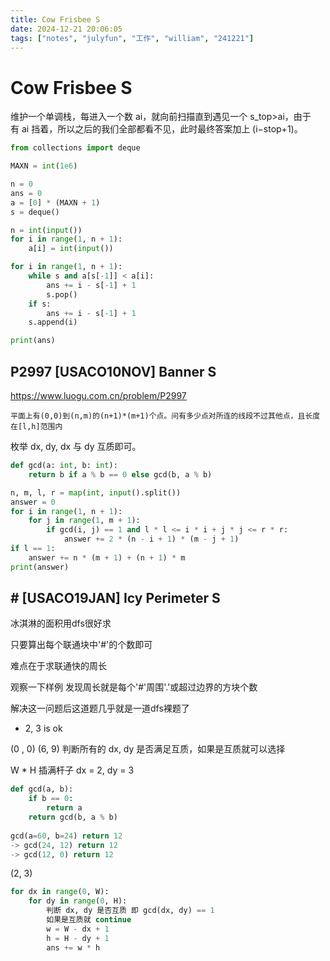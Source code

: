 ```yaml
---
title: Cow Frisbee S
date: 2024-12-21 20:06:05
tags: ["notes", "julyfun", "工作", "william", "241221"]
---
```

# Cow Frisbee S

维护一个单调栈，每进入一个数 ai​，就向前扫描直到遇见一个 s_top​>ai​，由于有 ai​ 挡着，所以之后的我们全部都看不见，此时最终答案加上 (i−stop+1)。

```python
from collections import deque

MAXN = int(1e6)

n = 0
ans = 0
a = [0] * (MAXN + 1)
s = deque()

n = int(input())
for i in range(1, n + 1):
    a[i] = int(input())

for i in range(1, n + 1):
    while s and a[s[-1]] < a[i]:
        ans += i - s[-1] + 1
        s.pop()
    if s:
        ans += i - s[-1] + 1
    s.append(i)

print(ans)
```


## P2997 [USACO10NOV] Banner S

https://www.luogu.com.cn/problem/P2997

```
平面上有(0,0)到(n,m)的(n+1)*(m+1)个点。问有多少点对所连的线段不过其他点，且长度在[l,h]范围内
```

枚举 dx, dy, dx 与 dy 互质即可。

```py
def gcd(a: int, b: int):
    return b if a % b == 0 else gcd(b, a % b)

n, m, l, r = map(int, input().split())
answer = 0
for i in range(1, n + 1):
    for j in range(1, m + 1):
        if gcd(i, j) == 1 and l * l <= i * i + j * j <= r * r:
            answer += 2 * (n - i + 1) * (m - j + 1)
if l == 1:
    answer += n * (m + 1) + (n + 1) * m
print(answer)
```

## # [USACO19JAN] Icy Perimeter S

冰淇淋的面积用dfs很好求

只要算出每个联通块中'#'的个数即可

难点在于求联通快的周长

观察一下样例 发现周长就是每个'#'周围'.'或超过边界的方块个数

解决这一问题后这道题几乎就是一道dfs裸题了


- 2, 3 is ok

(0 ,  0)  (6, 9)
判断所有的 dx, dy 是否满足互质，如果是互质就可以选择

W * H 插满杆子 dx = 2, dy = 3

```py
def gcd(a, b):
    if b == 0:
        return a
    return gcd(b, a % b)
    
gcd(a=60, b=24) return 12
-> gcd(24, 12) return 12
-> gcd(12, 0) return 12
```

(2, 3)

```python
for dx in range(0, W):
    for dy in range(0, H):
        判断 dx, dy 是否互质 即 gcd(dx, dy) == 1
        如果是互质就 continue
        w = W - dx + 1
        h = H - dy + 1
        ans += w * h
```
